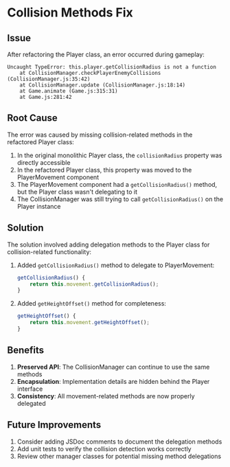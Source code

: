 # Collision Methods Fix

## Issue
After refactoring the Player class, an error occurred during gameplay:
```
Uncaught TypeError: this.player.getCollisionRadius is not a function
    at CollisionManager.checkPlayerEnemyCollisions (CollisionManager.js:35:42)
    at CollisionManager.update (CollisionManager.js:18:14)
    at Game.animate (Game.js:315:31)
    at Game.js:281:42
```

## Root Cause
The error was caused by missing collision-related methods in the refactored Player class:

1. In the original monolithic Player class, the `collisionRadius` property was directly accessible
2. In the refactored Player class, this property was moved to the PlayerMovement component
3. The PlayerMovement component had a `getCollisionRadius()` method, but the Player class wasn't delegating to it
4. The CollisionManager was still trying to call `getCollisionRadius()` on the Player instance

## Solution
The solution involved adding delegation methods to the Player class for collision-related functionality:

1. Added `getCollisionRadius()` method to delegate to PlayerMovement:
   ```javascript
   getCollisionRadius() {
       return this.movement.getCollisionRadius();
   }
   ```

2. Added `getHeightOffset()` method for completeness:
   ```javascript
   getHeightOffset() {
       return this.movement.getHeightOffset();
   }
   ```

## Benefits
1. **Preserved API**: The CollisionManager can continue to use the same methods
2. **Encapsulation**: Implementation details are hidden behind the Player interface
3. **Consistency**: All movement-related methods are now properly delegated

## Future Improvements
1. Consider adding JSDoc comments to document the delegation methods
2. Add unit tests to verify the collision detection works correctly
3. Review other manager classes for potential missing method delegations
